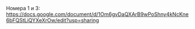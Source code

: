 Номера 1 и 3: https://docs.google.com/document/d/1Om6gvDaQXArB9wPoShny4kNcKne6bFQStLiQYXeXrOw/edit?usp=sharing
